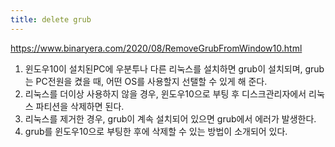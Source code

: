 ```yaml
---
title: delete grub
---
```


https://www.binaryera.com/2020/08/RemoveGrubFromWindow10.html

1. 윈도우10이 설치된PC에 우분투나 다른 리눅스를 설치하면 grub이 설치되며, grub는 PC전원을 켰을 때, 어떤 OS를 사용할지 선탤할 수 있게 해 준다.  
2. 리눅스를 더이상 사용하지 않을 경우, 윈도우10으로 부팅 후 디스크관리자에서 리눅스 파티션을 삭제하면 된다.  
3. 리눅스를 제거한 경우, grub이 계속 설치되어 있으면 grub에서 에러가 발생한다.  
4. grub를 윈도우10으로 부팅한 후에 삭제할 수 있는 방법이 소개되어 있다.  
